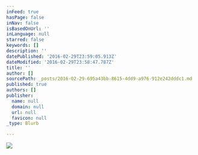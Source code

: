 ```yaml
---
inFeed: true
hasPage: false
inNav: false
isBasedOnUrl: ''
inLanguage: null
starred: false
keywords: []
description: ''
datePublished: '2016-02-29T23:59:05.913Z'
dateModified: '2016-02-29T23:58:47.787Z'
title: ''
author: []
sourcePath: _posts/2016-02-29-695a43bb-8615-4dd9-a976-912e242dddc1.md
published: true
authors: []
publisher:
  name: null
  domain: null
  url: null
  favicon: null
_type: Blurb

---
```

![](https://the-grid-user-content.s3-us-west-2.amazonaws.com/09ac4b7d-3e4c-4628-a184-ad0b31e87085.jpg)